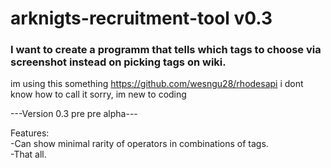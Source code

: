 # arknigts-recruitment-tool v0.3
### I want to create a programm that tells which tags to choose via screenshot instead on picking tags on wiki.
im using this something https://github.com/wesngu28/rhodesapi i dont know how to call it sorry, im new to coding
 
---Version 0.3 pre pre alpha---  

Features:  
-Can show minimal rarity of operators in combinations of tags.  
-That all.  
 
